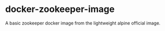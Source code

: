 # docker-zookeeper-image
A basic zookeeper docker image from the lightweight alpine official image.
